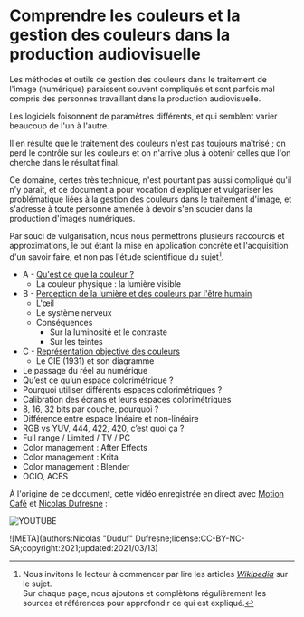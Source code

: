 # Comprendre les couleurs et la gestion des couleurs dans la production audiovisuelle

Les méthodes et outils de gestion des couleurs dans le traitement de l'image (numérique) paraissent souvent compliqués et sont parfois mal compris des personnes travaillant dans la production audiovisuelle.

Les logiciels foisonnent de paramètres différents, et qui semblent varier beaucoup de l'un à l'autre.

Il en résulte que le traitement des couleurs n'est pas toujours maîtrisé ; on perd le contrôle sur les couleurs et on n'arrive plus à obtenir celles que l'on cherche dans le résultat final.

Ce domaine, certes très technique, n'est pourtant pas aussi compliqué qu'il n'y parait, et ce document a pour vocation d'expliquer et vulgariser les problématique liées à la gestion des couleurs dans le traitement d'image, et s'adresse à toute personne amenée à devoir s'en soucier dans la production d'images numériques.

Par souci de vulgarisation, nous nous permettrons plusieurs raccourcis et approximations, le but étant la mise en application concrète et l'acquisition d'un savoir faire, et non pas l'étude scientifique du sujet[^1].

- A - [Qu'est ce que la couleur ?](01-definition.md)
    - La couleur physique : la lumière visible
- B - [Perception de la lumière et des couleurs par l'être humain](02-perception.md)
    - L'œil
    - Le système nerveux
    - Conséquences
        - Sur la luminosité et le contraste
        - Sur les teintes
- C - [Représentation objective des couleurs](03-representation.md)
    - Le CIE (1931) et son diagramme
- Le passage du réel au numérique
- Qu’est ce qu’un espace colorimétrique ?
- Pourquoi utiliser différents espaces colorimétriques ?
- Calibration des écrans et leurs espaces colorimétriques
- 8, 16, 32 bits par couche, pourquoi ?
- Différence entre espace linéaire et non-linéaire
- RGB vs YUV, 444, 422, 420, c’est quoi ça ?
- Full range / Limited / TV / PC
- Color management : After Effects
- Color management : Krita
- Color management : Blender
- OCIO, ACES

À l'origine de ce document, cette vidéo enregistrée en direct avec [Motion Café](https://www.motion-cafe.com/) et [Nicolas Dufresne](http://duduf.com) : 

![YOUTUBE](m-lrOc2Fmck)

![META](authors:Nicolas "Duduf" Dufresne;license:CC-BY-NC-SA;copyright:2021;updated:2021/03/13)

[^1]:
    Nous invitons le lecteur à commencer par lire les articles [*Wikipedia*](https://fr.wikipedia.org/wiki/Couleur) sur le sujet.  
    Sur chaque page, nous ajoutons et complètons régulièrement les sources et références pour approfondir ce qui est expliqué.
